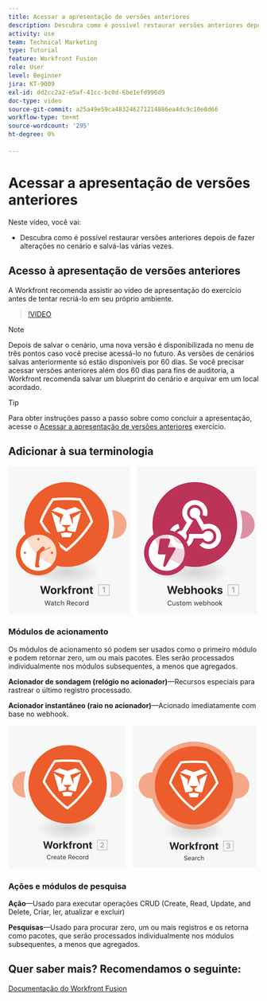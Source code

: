 ```yaml
---
title: Acessar a apresentação de versões anteriores
description: Descubra como é possível restaurar versões anteriores depois de fazer alterações no cenário e salvá-las em [!DNL Adobe Workfront Fusion].
activity: use
team: Technical Marketing
type: Tutorial
feature: Workfront Fusion
role: User
level: Beginner
jira: KT-9009
exl-id: dd2cc2a2-e5af-41cc-bc0d-6be1efd996d9
doc-type: video
source-git-commit: a25a49e59ca483246271214886ea4dc9c10e8d66
workflow-type: tm+mt
source-wordcount: '295'
ht-degree: 0%

---
```


# Acessar a apresentação de versões anteriores

Neste vídeo, você vai:

* Descubra como é possível restaurar versões anteriores depois de fazer alterações no cenário e salvá-las várias vezes.

## Acesso à apresentação de versões anteriores

A Workfront recomenda assistir ao vídeo de apresentação do exercício antes de tentar recriá-lo em seu próprio ambiente.

>[!VIDEO](https://video.tv.adobe.com/v/335268/?quality=12&learn=on)

>[!NOTE]
>
>Depois de salvar o cenário, uma nova versão é disponibilizada no menu de três pontos caso você precise acessá-lo no futuro. As versões de cenários salvas anteriormente só estão disponíveis por 60 dias. Se você precisar acessar versões anteriores além dos 60 dias para fins de auditoria, a Workfront recomenda salvar um blueprint do cenário e arquivar em um local acordado.

>[!TIP]
>
>Para obter instruções passo a passo sobre como concluir a apresentação, acesse o [Acessar a apresentação de versões anteriores](https://experienceleague.adobe.com/docs/workfront-learn/tutorials-workfront/fusion/exercises/access-previous-versions.html?lang=en) exercício.

## Adicionar à sua terminologia

![Uma imagem de um registro de observação e um módulo de webhook personalizado](assets/understand-the-basics-3.png)

### Módulos de acionamento

Os módulos de acionamento só podem ser usados como o primeiro módulo e podem retornar zero, um ou mais pacotes. Eles serão processados individualmente nos módulos subsequentes, a menos que agregados.

**Acionador de sondagem (relógio no acionador)**—Recursos especiais para rastrear o último registro processado.

**Acionador instantâneo (raio no acionador)**—Acionado imediatamente com base no webhook.

![Uma imagem de um registro de criação e um módulo de pesquisa](assets/understand-the-basics-4.png)

### Ações e módulos de pesquisa

**Ação**—Usado para executar operações CRUD (Create, Read, Update, and Delete, Criar, ler, atualizar e excluir)

**Pesquisas**—Usado para procurar zero, um ou mais registros e os retorna como pacotes, que serão processados individualmente nos módulos subsequentes, a menos que agregados.

## Quer saber mais? Recomendamos o seguinte:

[Documentação do Workfront Fusion](https://experienceleague.adobe.com/docs/workfront/using/adobe-workfront-fusion/workfront-fusion-2.html?lang=en)
